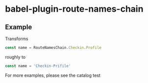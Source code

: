 # babel-plugin-route-names-chain

## Example

Transforms
```js
const name = RouteNamesChain.Checkin.Profile
```

roughly to
```js
const name = 'Checkin-Prifile'
```

For more examples, please see the catalog test
